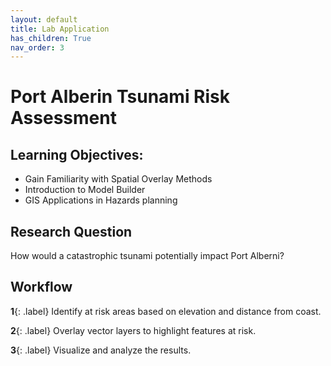 ```yaml
---
layout: default
title: Lab Application
has_children: True
nav_order: 3
---
```


# Port Alberin Tsunami Risk Assessment

## Learning Objectives:

* Gain Familiarity with Spatial Overlay Methods
* Introduction to Model Builder
* GIS Applications in Hazards planning 


## Research Question

How would a catastrophic tsunami potentially impact Port Alberni?

## Workflow


**1**{: .label} Identify at risk areas based on elevation and distance from coast.

**2**{: .label} Overlay vector layers to highlight features at risk.

**3**{: .label} Visualize and analyze the results.




